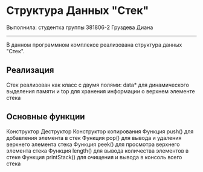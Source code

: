 # Структура Данных "Стек"
Выполнила: студентка группы 381806-2 Груздева Диана
***
В данном программном комплексе реализована структура данных "Стек".

## Реализация
Стек реализован как класс с двумя полями: <T> data* для динамического выделения памяти и <T> top для хранения информации о верхнем элементе стека 

## Основные функции

Конструктор
Деструктор
Конструктор копирования
Функция push() для добавления элемента в стек
Функция pop() для вывода и удаления верхнего элемента стека
Функция peek() для просмотра верхнего элемента стека
Функция length() для вывода количества элементов в стеке
Функция printStack() для очищения и вывода в консоль всего стека
